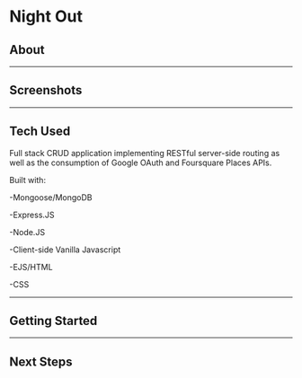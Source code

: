 # Night Out

## About


---

## Screenshots


---

## Tech Used

Full stack CRUD application implementing RESTful server-side routing as well as the consumption of Google OAuth and Foursquare Places APIs.

Built with:

-Mongoose/MongoDB

-Express.JS

-Node.JS

-Client-side Vanilla Javascript

-EJS/HTML

-CSS

---

## Getting Started


---

## Next Steps
